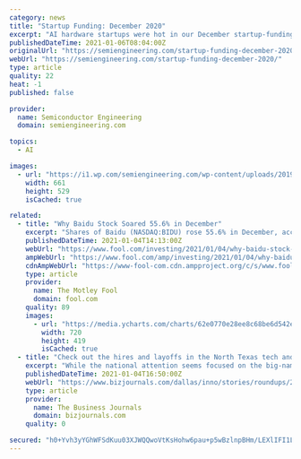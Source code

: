```yaml
---
category: news
title: "Startup Funding: December 2020"
excerpt: "AI hardware startups were hot in our December startup-funding focus, with two companies landing rounds exceeding $100M and plenty of others seeing investment. Two Chinese EDA companies received funding in a bid to boost the country’s semiconductor ecosystem."
publishedDateTime: 2021-01-06T08:04:00Z
originalUrl: "https://semiengineering.com/startup-funding-december-2020/"
webUrl: "https://semiengineering.com/startup-funding-december-2020/"
type: article
quality: 22
heat: -1
published: false

provider:
  name: Semiconductor Engineering
  domain: semiengineering.com

topics:
  - AI

images:
  - url: "https://i1.wp.com/semiengineering.com/wp-content/uploads/2019/05/Edge-Computing-iStock-612825560-1.jpg?fit=661%2C529&#038;ssl=1"
    width: 661
    height: 529
    isCached: true

related:
  - title: "Why Baidu Stock Soared 55.6% in December"
    excerpt: "Shares of Baidu (NASDAQ:BIDU) rose 55.6% in December, according to data from YCharts. The Chinese search engine giant's stock surged following a report from Reuters"
    publishedDateTime: 2021-01-04T14:13:00Z
    webUrl: "https://www.fool.com/investing/2021/01/04/why-baidu-stock-soared-556-in-december/"
    ampWebUrl: "https://www.fool.com/amp/investing/2021/01/04/why-baidu-stock-soared-556-in-december/"
    cdnAmpWebUrl: "https://www-fool-com.cdn.ampproject.org/c/s/www.fool.com/amp/investing/2021/01/04/why-baidu-stock-soared-556-in-december/"
    type: article
    provider:
      name: The Motley Fool
      domain: fool.com
    quality: 89
    images:
      - url: "https://media.ycharts.com/charts/62e0770e28ee8c68be6d542e0b5127e7.png"
        width: 720
        height: 419
        isCached: true
  - title: "Check out the hires and layoffs in the North Texas tech and startup scene from December"
    excerpt: "While the national attention seems focused on the big-name tech moves from coastal hubs to places like Austin and Miami, the North Texas tech and startup scene saw its fair share of personnel moves before closing out the year."
    publishedDateTime: 2021-01-04T16:50:00Z
    webUrl: "https://www.bizjournals.com/dallas/inno/stories/roundups/2021/01/04/dfw-tech-startup-hires-departures-in-december.html"
    type: article
    provider:
      name: The Business Journals
      domain: bizjournals.com
    quality: 0

secured: "h0+Yvh3yYGhWFSdKuu03XJWQQwoVtKsHohw6pau+p5wBzlnpBHm/LEXlIFI1L3XxxwOFTtrojr6U9TQuwTSaXNVCTpNAA7kjbwYUqGpk3eSXfJZzeDDnUSO86Xqz1Xk1STA34EmOQkQOX/MBWtViijaADCzsi9KPnx3jiQFCB4dakXl807bUXXOaucioePYIzSK40A5OZo2PAV8ZVyi6loUgzlr18jyqovNJ+BJyEIkEmebgzrp8h/G3Gs/3oamW8fVWHhaHRmMYb9QEooDwgpvX9kMFG8cRDfnAyIy5ilNA5TnHKz+62/c8rMKyA7wIgSepzT4yGBP6qjfUDHujQJajpmGyGJJpM1U72grDa/I=;QHskavPM1V51uqzjxkKMpA=="
---
```


